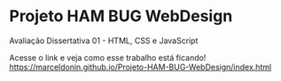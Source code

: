 # Projeto HAM BUG WebDesign
 Avaliação Dissertativa 01 - HTML, CSS e JavaScript
 
 Acesse o link e veja como esse trabalho está ficando!
 https://marceldonin.github.io/Projeto-HAM-BUG-WebDesign/index.html
 
 

